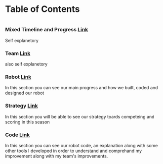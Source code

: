 # Table of Contents 
#
#
### Mixed Timeline and Progress [Link](/)
Self explanetory

### Team  [Link](/mkdwn/team)
also self explanetory

### Robot  [Link](/mkdwn/rbt)
In this section you can see our main progress and how we built, coded and designed our robot

### Strategy  [Link](/mkdwn/strategy)
In this section you will be able to see our strategy toards competeing and scoring in this season

### Code  [Link](/mkdwn/code)
In this section you can see our robot code, an explanation along with some other tools I developed in order to understand and comprehand my improvement along with my team's improvements.
